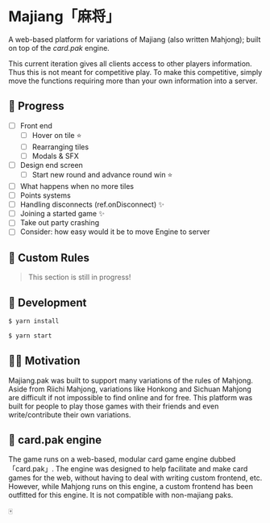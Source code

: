 # Majiang「麻将」

A web-based platform for variations of Majiang (also written Mahjong); built on top of the _card.pak_ engine.

This current iteration gives all clients access to other players information. Thus this is not meant for competitive play. To make this competitive, simply move the functions requiring more than your own information into a server.

## 🐣 Progress

- [ ] Front end
  - [ ] Hover on tile ⭐️
  - [ ] Rearranging tiles
  - [ ] Modals & SFX
- [ ] Design end screen
  - [ ] Start new round and advance round win ⭐️
- [ ] What happens when no more tiles
- [ ] Points systems
- [ ] Handling disconnects (ref.onDisconnect) ✨
- [ ] Joining a started game ✨
- [ ] Take out party crashing
- [ ] Consider: how easy would it be to move Engine to server

## 🎒 Custom Rules

> This section is still in progress!

## 🔨 Development

```sh
$ yarn install
```

```sh
$ yarn start
```

## 💪🏼 Motivation

Majiang.pak was built to support many variations of the rules of Mahjong. Aside from Riichi Mahjong, variations like Honkong and Sichuan Mahjong are difficult if not impossible to find online and for free. This platform was built for people to play those games with their friends and even write/contribute their own variations.

## 🎠 card.pak engine

The game runs on a web-based, modular card game engine dubbed 「card.pak」. The engine was designed to help facilitate and make card games for the web, without having to deal with writing custom frontend, etc. However, while Mahjong runs on this engine, a custom frontend has been outfitted for this engine. It is not compatible with non-majiang paks.

🀄
